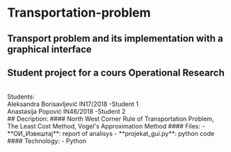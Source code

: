 # Transportation-problem
## Transport problem and its implementation with a graphical interface
## Student project for a cours Operational Research
<br>
Students: <br>
Aleksandra Borisavljević IN17/2018 -Student 1 <br>
Anastasija Popović IN46/2018 -Student 2 <br>
## Decription:
#### North West Corner Rule of Transportation Problem, The Least Cost Method, Vogel's Approximation Method 
#### Files:
- **ОИ_Извештај**: report of analisys
- **projekat_gui.py**: python code
#### Technology:
- Python
